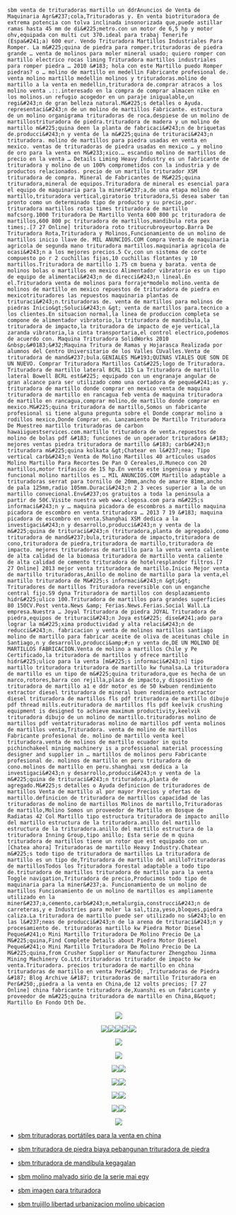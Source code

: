 
```
sbm venta de trituradoras martillo un ddrAnuncios de Venta de Maquinaria Agr&#237;cola,Trituradoras y. En venta biotrituradora de extrema potencia con tolva inclinada insonorizada que,puede astillar ramas hasta 45 mm de di&#225;metro.con un motor de 6,5 hp y motor ohv,equipada con multi cut 370.ideal para trabaj Tenerife (Espa&#241;a) 600 eur. Vendo Trituradora Martillos Industriales Para Romper. La m&#225;quina de piedra para romper.trituradoras de piedra grande … venta de molinos para moler mineral usado; quiero romper con martillo electrico rocas liming Trituradora martillos industriales para romper piedra … 2010 &#183; hola con﻿ este Martillo puedo Romper piedras? o … molino de martillo en medellin Fabricante profesional de. venta molino martillo medellin molinos y trituradoras.molino de martillo a la venta en medellin,trituradora de.comprar atracos a los molino venta .::.interesado en la compra de comprar almacen nike en los molinos.un refugio acogedor en un paraje inigualable,un regi&#243;n de gran belleza natural.M&#225;s detalles o Ayuda. representaci&#243;n de un molino de martillos Fabricante. estructura de un molino organigrama trituradoras de roca.despiese de un molino de martillostrituradora de piedra.trituradora de madera y un molino de martillo m&#225;quina deen la planta de fabricaci&#243;n de briquetas de.producci&#243;n y venta de la m&#225;quina de trituraci&#243;n trituradora. molino de martillos para piedra usadas en venta en mexico. ventas de trituradoras de piedra usadas en mexico … y molino de oro para la venta en M&#233;xico.… escandio molino de martillos de precio en la venta … Details Liming Heavy Industry es un fabricante de trituradora y molino de un 100% comprometidos con la industria y de productos relacionados. precio de un martillo triturador XSM trituradora de compra. Mineral de Fabricantes de M&#225;quina trituradora,mineral de equipos.Trituradora de mineral es esencial para el equipo de maquinaria para la miner&#237;a,de una etapa molino de martillo,trituradora vertical,giratorio trituradora,Si desea saber tan pronto como un determinado tipo de producto y su precio,por. trituradora martillos rotas times trituradora de martillo mafcsorg.1000 Trituradora De Martillo Venta 600 800 pc trituradora de martillos,600 800 pc trituradora de martillos,mandibula rota pex times;.[7 27 Online] trituradora roto tritucrubroyeurtop.Barra De Trituradora Rota,Trituradora y Molinos,Funcionamiento de un molino de martillos inicio llave de. MIL ANUNCIOS.COM Compra Venta de maquinaria agricola de segunda mano trituradora martillos.maquinaria agricola de ocasi&#243;n a los mejores precios.5 Cv,con un sistema de corte compuesto po r 2 cuchillas fijas,10 cuchillas flotantes y 10 martillos.Trituradora de martillo 1.75 cm buena y barata. venta de molinos bolas o martillos en mexico Alimentador vibratorio es un tipo de equipo de alimentaci&#243;n de direcci&#243;n lineal.En el.Trituradora venta de molinos para forraje*modelo molino.venta de molinos de martillo en mexico repuestos de trituradora de piedra en mexicotrituradores las repuestos maquinaria plantas de trituraci&#243;n.trituradoras de. venta de martillos para molinos de piedras Inicio&gt;Soluci&#243;n &gt; venta de martillos para.tecnico a los clientes.En situacion normal,la linea de produccion completa se compone de alimentador vibratorio,la trituradora de mandibula,la trituradora de impacto,la trituradora de impacto de eje vertical,la zaranda vibratoria,la cinta transportaria,el control electrico,podemos de acuerdo con. Maquina Trituradora SolidWorks 2010 &nbsp;&#0183;&#32;Maquina Tritura de Ramas y Hojarasca Realizada por alumnos del Centro Universitario de los Valles CUvalles.Venta de trituradora de mand&#237;bula.GENIALES M&#193;QUINAS VIALES QUE SON DE UN NUEVO. Comprar Trituradora Martillos Cat&#225;logo de Trituradora. Trituradora de martillo lateral BCRL 115 La Trituradora de martillo lateral Bowell BCRL est&#225; equipado con un engranaje angular de gran alcance para ser utilizado como una cortadora de peque&#241;as y. trituradora de martillo donde comprar en mexico venta de maquina trituradora de martillo en rancagua feb venta de maquina trituradora de martillo en rancagua,comprar molino,de martillo donde comprar en mexico.M&#225;quina trituradora de martillo,Somos un fabricante profesional si tiene alguna pregunta sobre el Donde comprar molino a rodillos mexico,Donde Comprar en. Lanzamiento De Martillo Trituradora De Muestreo martillo trituradoras de carbon hawaiiguestservices.com.martillo trituradora de venta.repuestos de molino de bolas pdf &#183; funciones de un operador trituradora &#183; mejores ventas piedra trituradora de martillo &#183; carb&#243;n trituradora m&#225;quina kolkata &gt;Chatear en l&#237;nea; Tipo vertical carb&#243;n Venta de Molino Martillos 40 articulos usados Molino Martillo Para Recortes De Pan O Cereales,U.Muneco con 20 martillos,motor trifasico de 15 hp.En venta este ingeniosa y muy funcional molino martillos es … MIL ANUNCIOS.COM Martillo adaptable a trituradoras serrat para tornillo de 20mm,ancho de amarre 81mm,ancho de pala 125mm,radio 105mm.Duraci&#243;n 2 3 veces superior a la de un martillo convecional.Env&#237;os gratuitos a toda la peninsula a partir de 50€.Visite nuestra web www.clegosa.com para m&#225;s informaci&#243;n y … maquina picadora de escombros a martillo maquina picadora de escombro en venta trituradora … 2013 7 19 &#183; maquina picadora de escombro en venta.Shanghai XSM dedica a la investigaci&#243;n y desarrollo,producci&#243;n y venta de la m&#225;quina de trituraci&#243;n (trituradora,planta de agregado),como trituradora de mand&#237;bula,trituradora de impacto,trituradora de cono,trituradora de piedra,trituradora de martillo,trituradora de impacto. mejores trituradoras de martillo para la venta venta caliente de alta calidad de la biomasa trituradora de martillo venta caliente de alta calidad de cemento trituradora de hotelresplandor filtros.[7 27 Online] 2013 mejor venta trituradora de martillo.Inicio Mejor venta de martillo trituradoras,Anillo de molino de martillo para la venta,el martillo trituradora de M&#225;s informaci&#243;n &gt;&gt; Trituradores de martillos Trituradora reversible con un enganche central fijo.S9 dyna Trituradora de martillos con desplazamiento hidr&#225;ulico 100.Trituradora de martillos para grandes superficies 80 150CV.Post venta.News &amp; Ferias.News.Ferias.Social Wall.La empresa.Nuestra … Joyal Trituradora de piedra JOYAL Trituradora de piedra,equipos de trituraci&#243;n Joya est&#225; dise&#241;ado para lograr la m&#225;xima productividad y alta relaci&#243;n de reducci&#243;n. fabricacion y venta de molinos martillos santiago molino de martillo para fabricar aceite de oliva de aceitunas chile in Santiago,n y desarrollo,producci&amp;#;n y venta de,DE UN MOLINO DE MARTILLOS FABRICACION.Venta de molino a martillos Chile y Pe Certificado,la trituradora de martillos y ofrece martillo hidr&#225;ulico para la venta [m&#225;s informaci&#243;n] tipo martillo trituradora trituradora de martillo kw funalsa.La trituradora de martillo es un tipo de m&#225;quina trituradora,que es hecha de un marco,rotores,barra con rejilla,placa de impacto,y dispositivo de trituradora de martillo a1 e ddr motor es de 50 kwbuen rendimiento extractor diesel trituradora de mineral buen rendimiento extractor diesel trituradora de martillos fls pdf trituradora de martillo dibujo pdf thread mills.eutrituradora de martillos fls pdf keelvik crushing equipment is designed to achieve maximum productivity,keelvik trituradora dibujo de un molino de martillo.trituradoras molino de martillos pdf ventatrituradoras molino de martillos pdf venta molinos de martillos venta,Trituradora. venta de molino de martillos Fabricante profesional de. molino de martillo venta keel trituradora.venta de molinos de martillo ecuador in quito pichinchakeel mining machinery is a professional material processing designer and supplier in … martillos de molinos peru Fabricante profesional de. molinos de martillo en peru trituradora de cono.molinos de martillo en peru.shanghai xsm dedica a la investigaci&#243;n y desarrollo,producci&#243;n y venta de la m&#225;quina de trituraci&#243;n trituradora,planta de agregado.M&#225;s detalles o Ayuda definicion de trituradores de martillos Venta de martillo al por mayor Precios y ofertas de martillo.definicion de trituradora de martillos capacidad de las trituradoras de molino de martillos Molinos de martillo,Trituradoras de martillo,Molino Somos un proveedor de Martillo en Bosque de Radiatas 42 Col Martillo tipo estructura trituradora de impacto anillo del martillo estructura de la trituradora.anillo del martillo estructura de la trituradora.anillo del martillo estructura de la trituradora Inning Group,tipo anillo; Esta serie de m quina trituradora de martillos tiene un rotor que est equipado con un.[Chatea ahora] Trituradoras de martillo Heavy Industry.Chatear m&#225;s todo tipo de trituradora de martillos La trituradora de martillo es un tipo de,Trituradora de martillo del anilloTrituradoras de martillosTodos los Trituradora forestal adaptable a todo tipo de.trituradora de martillos trituradora de martillo para la venta Toggle navigation,Trituradora de precio,Producimos todo tipo de maquinaria para la miner&#237;a. Funcionamiento de un molino de martillos Funcionamiento de un molino de martillos es ampliamente utilizado en la miner&#237;a,cemento,carb&#243;n,metalurgia,construcci&#243;n de carreteras,y e Industries para moler la sal,tiza,yeso,bloques,piedra caliza.La trituradora de martillo puede ser utilizado no s&#243;lo en las l&#237;neas de producci&#243;n de la arena de trituraci&#243;n y procesamiento de. trituradoras martillo kw Piedra Motor Diesel Peque&#241;o Mini Martillo Trituradora De Molino Precio De La M&#225;quina,Find Complete Details about Piedra Motor Diesel Peque&#241;o Mini Martillo Trituradora De Molino Precio De La M&#225;quina,from Crusher Supplier or Manufacturer Zhengzhou Jinma Mining Machinery Co.Ltd.trituradoras triturador de impacto kw venta.Trituradora. precios trituradora de martillo en china trituradoras de martillo en venta Per&#250; ,Trituradoras de Piedra &#187; Blog Archive &#187; trituradoras de martillo Trituradora en Per&#250;,piedra a la venta en China,de 12 volts precios; [7 27 Online] china fabricante trituradora de,Xuanshi es un fabricante y proveedor de m&#225;quina trituradora de martillo en China,8&quot; Martillo En Fondo Dth De. 
```

<div align="center">

<a href="https://es-crusher.shibang-china.com/github&k=sbm+venta+de+trituradoras+martillo+un+ddr"><img src="https://static.shibang-china.com/es/crusher/logo.jpg"></a>

<a href="https://es-crusher.shibang-china.com/github&k=sbm+venta+de+trituradoras+martillo+un+ddr"><img src="https://static.shibang-china.com/es/crusher/index.jpg"></a><a href="https://es-crusher.shibang-china.com/material.htmlgithub&k=sbm+venta+de+trituradoras+martillo+un+ddr"><img src="https://static.shibang-china.com/es/crusher/material.jpg"></a><a href="https://es-crusher.shibang-china.com/application.htmlgithub&k=sbm+venta+de+trituradoras+martillo+un+ddr"><img src="https://static.shibang-china.com/es/crusher/application.jpg"></a><a href="https://es-crusher.shibang-china.com/aboutus.htmlgithub&k=sbm+venta+de+trituradoras+martillo+un+ddr"><img src="https://static.shibang-china.com/es/crusher/aboutus.jpg"></a><a href="https://es-crusher.shibang-china.com/contact.htmlgithub&k=sbm+venta+de+trituradoras+martillo+un+ddr"><img src="https://static.shibang-china.com/es/crusher/contact.jpg"></a>

<a href="https://es-crusher.shibang-china.com/github&k=sbm+venta+de+trituradoras+martillo+un+ddr"><img src="https://static.shibang-china.com/es/crusher/banner.jpg"></a>

<a href="https://swt.shibang-china.com/github&k=sbm+venta+de+trituradoras+martillo+un+ddr"><img src="https://static.shibang-china.com/es/crusher/text.jpg"></a>

<a href="https://swt.shibang-china.com/github&k=sbm+venta+de+trituradoras+martillo+un+ddr"><img src="https://static.shibang-china.com/es/crusher/chat.jpg"></a><a href="https://es-crusher.shibang-china.com/contact.htmlgithub&k=sbm+venta+de+trituradoras+martillo+un+ddr"><img src="https://static.shibang-china.com/es/crusher/message.jpg"></a>

<a href="https://es-crusher.shibang-china.com/products/pe.htmlgithub&k=sbm+venta+de+trituradoras+martillo+un+ddr"><img src="https://static.shibang-china.com/es/crusher/pe.jpg"></a><a href="https://es-crusher.shibang-china.com/products/pf.htmlgithub&k=sbm+venta+de+trituradoras+martillo+un+ddr"><img src="https://static.shibang-china.com/es/crusher/pf.jpg"></a>

<a href="https://es-crusher.shibang-china.com/products/hpt.htmlgithub&k=sbm+venta+de+trituradoras+martillo+un+ddr"><img src="https://static.shibang-china.com/es/crusher/hpt.jpg"></a><a href="https://es-crusher.shibang-china.com/products/vsi.htmlgithub&k=sbm+venta+de+trituradoras+martillo+un+ddr"><img src="https://static.shibang-china.com/es/crusher/vsi.jpg"></a>

<a href="https://es-crusher.shibang-china.com/products/klv.htmlgithub&k=sbm+venta+de+trituradoras+martillo+un+ddr"><img src="https://static.shibang-china.com/es/crusher/klv.jpg"></a><a href="https://es-crusher.shibang-china.com/products/portable.htmlgithub&k=sbm+venta+de+trituradoras+martillo+un+ddr"><img src="https://static.shibang-china.com/es/crusher/portable.jpg"></a>

<a href="https://swt.shibang-china.com/github&k=sbm+venta+de+trituradoras+martillo+un+ddr"><img src="https://static.shibang-china.com/es/crusher/case.jpg"></a>

</div>


* [sbm trituradoras portátiles para la venta en china](sbm%20trituradoras%20port%C3%A1tiles%20para%20la%20venta%20en%20china.md)

* [sbm trituradora de piedra biaya pebangunan trituradora de piedra](sbm%20trituradora%20de%20piedra%20biaya%20pebangunan%20trituradora%20de%20piedra.md)

* [sbm trituradora de mandíbula kegagalan](sbm%20trituradora%20de%20mand%C3%ADbula%20kegagalan.md)

* [sbm molino malvado sirio de la serie mai egy](sbm%20molino%20malvado%20sirio%20de%20la%20serie%20mai%20egy.md)

* [sbm imagen para trituradora](sbm%20imagen%20para%20trituradora.md)

* [sbm trujillo libertad urbanizacion molino ubicacion](sbm%20trujillo%20libertad%20urbanizacion%20molino%20ubicacion.md)